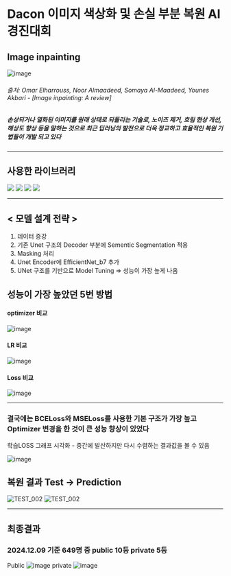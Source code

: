 # Dacon 이미지 색상화 및 손실 부분 복원 AI 경진대회

## Image inpainting

![image](https://github.com/user-attachments/assets/6535a55b-9299-496d-87c6-487aa919e3bf)
###### 출처: Omar Elharrouss, Noor Almaadeed, Somaya Al-Maadeed, Younes Akbari - [Image inpainting: A review]

##### 손상되거나 열화된 이미지를 원래 상태로 되돌리는 기술로, 노이즈 제거, 흐림 현상 개선, 해상도 향상 등을 말하는 것으로 최근 딥러닝의 발전으로 더욱 정교하고 효율적인 복원 기법들이 개발 되고 있다
---

## 사용한 라이브러리 
<img src="https://img.shields.io/badge/python-3776AB?style=for-the-badge&logo=python&logoColor=white"> <img src="https://img.shields.io/badge/pytorch-EE4C2C?style=for-the-badge&logo=python&logoColor=white"> <img src="https://img.shields.io/badge/numpy-013243?style=for-the-badge&logo=python&logoColor=white"> <img src="https://img.shields.io/badge/tqdm-FFC107?style=for-the-badge&logo=python&logoColor=white">


---
## < 모델 설계 전략 >
1. 데이터 증강
2. 기존 Unet 구조의 Decoder 부분에 Sementic Segmentation 적용
3. Masking 처리
4. Unet Encoder에 EfficientNet_b7 추가
5. UNet 구조를 기반으로 Model Tuning => 성능이 가장 높게 나옴

## 성능이 가장 높았던 5번 방법
#### optimizer 비교
![image](https://github.com/user-attachments/assets/747073db-0fa8-45c0-af5f-575ef53b6161)
#### LR 비교 
![image](https://github.com/user-attachments/assets/855d0fc8-2baa-40c0-92bf-b3b26c37ddc8)
#### Loss 비교
![image](https://github.com/user-attachments/assets/de14db90-b0eb-436c-86d2-1d83cfdbcd22)

---

### 결국에는 BCELoss와 MSELoss를 사용한 기본 구조가 가장 높고 Optimizer 변경을 한 것이 큰 성능 향상이 있었다
학습LOSS 그래프 시각화 - 중간에 발산하지만 다시 수렴하는 결과값을 볼 수 있음

![image](https://github.com/user-attachments/assets/487eccdf-5776-4d15-96bc-e7c250fb4577)

## 복원 결과 Test -> Prediction

![TEST_002](https://github.com/user-attachments/assets/716367c2-60c2-4054-ad3c-53e179c445ac)
![TEST_002](https://github.com/user-attachments/assets/18fe69ad-5088-4a74-b8b7-a277fa7a2f7f)

---

## 최종결과 
### 2024.12.09 기준 649명 중 public 10등 private 5등
Public
![image](https://github.com/user-attachments/assets/2c2cb231-61c5-438f-9a69-d93a92beaba9)
private
![image](https://github.com/user-attachments/assets/a8e3b6c2-e059-4821-afe6-3115a0a0d541)


